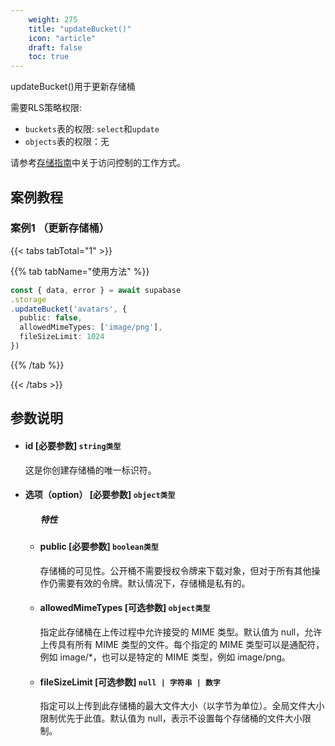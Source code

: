 ```yaml
---
    weight: 275
    title: "updateBucket()"
    icon: "article"
    draft: false
    toc: true
---
```


updateBucket()用于更新存储桶

需要RLS策略权限:
  - `buckets`表的权限: `select`和`update`
  - `objects`表的权限：无

请参考[存储指南](/docs/app/storage/storage#access-control)中关于访问控制的工作方式。



## 案例教程

### 案例1 （更新存储桶）

{{< tabs tabTotal="1" >}}


{{% tab tabName="使用方法" %}}



  ```ts
const { data, error } = await supabase                                      
  .storage
  .updateBucket('avatars', {
    public: false,
    allowedMimeTypes: ['image/png'],
    fileSizeLimit: 1024
  })
  ```



{{% /tab %}}

{{< /tabs >}}





## 参数说明

<ul className="method-list-group">
  
<li className="method-list-item">
  <h4 className="method-list-item-label">
    <span className="method-list-item-label-name">
      id
    </span>
    <span className="method-list-item-label-badge required">
      [必要参数]
    </span>
    <span className="method-list-item-validation">
      <code>string类型</code>
    </span>
  </h4>
  <div class="method-list-item-description">

这是你创建存储桶的唯一标识符。

  </div>
  
</li>


<li className="method-list-item">
  <h4 className="method-list-item-label">
    <span className="method-list-item-label-name">
      选项（option）
    </span>
    <span className="method-list-item-label-badge required">
      [必要参数]
    </span>
    <span className="method-list-item-validation">
      <code>object类型</code>
    </span>
  </h4>
  
<ul className="method-list-group">
  <h5 class="method-list-title method-list-title-isChild expanded">特性</h5>

<li className="method-list-item">
  <h4 className="method-list-item-label">
    <span className="method-list-item-label-name">
      public
    </span>
    <span className="method-list-item-label-badge required">
      [必要参数]
    </span>
    <span className="method-list-item-validation">
      <code>boolean类型</code>
    </span>
  </h4>
  <div class="method-list-item-description">

存储桶的可见性。公开桶不需要授权令牌来下载对象，但对于所有其他操作仍需要有效的令牌。默认情况下，存储桶是私有的。

  </div>
  
</li>


<li className="method-list-item">
  <h4 className="method-list-item-label">
    <span className="method-list-item-label-name">
      allowedMimeTypes
    </span>
    <span className="method-list-item-label-badge required">
      [可选参数]
    </span>
    <span className="method-list-item-validation">
      <code>object类型</code>
    </span>
  </h4>
  <div class="method-list-item-description">

指定此存储桶在上传过程中允许接受的 MIME 类型。默认值为 null，允许上传具有所有 MIME 类型的文件。每个指定的 MIME 类型可以是通配符，例如 image/*，也可以是特定的 MIME 类型，例如 image/png。

  </div>
  
</li>


<li className="method-list-item">
  <h4 className="method-list-item-label">
    <span className="method-list-item-label-name">
      fileSizeLimit
    </span>
    <span className="method-list-item-label-badge required">
      [可选参数]
    </span>
    <span className="method-list-item-validation">
      <code>null | 字符串 | 数字</code>
    </span>
  </h4>
  <div class="method-list-item-description">

指定可以上传到此存储桶的最大文件大小（以字节为单位）。全局文件大小限制优先于此值。默认值为 null，表示不设置每个存储桶的文件大小限制。

  </div>
  
</li>



</ul>

</li>

</ul>